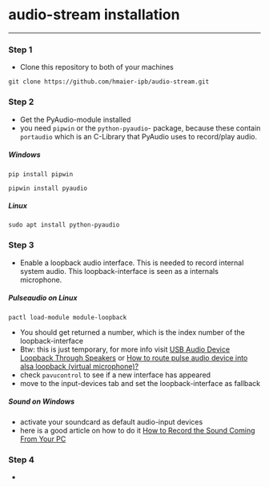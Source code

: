 # audio-stream installation

---

### Step 1

- Clone this repository to both of your machines

`git clone https://github.com/hmaier-ipb/audio-stream.git`

### Step 2

- Get the PyAudio-module installed
- you need `pipwin` or the `python-pyaudio`- package, because these contain `portaudio` which is an C-Library that PyAudio uses to record/play audio. 

##### Windows
`pip install pipwin`

`pipwin install pyaudio`

##### Linux
`sudo apt install python-pyaudio`

### Step 3

- Enable a loopback audio interface. This is needed to record internal system audio. This loopback-interface is seen as a internals microphone.

##### Pulseaudio on Linux
`pactl load-module module-loopback`

- You should get returned a number, which is the index number of the loopback-interface
- Btw: this is just temporary, for more info visit [USB Audio Device Loopback Through Speakers](https://askubuntu.com/questions/19894/usb-audio-device-loopback-through-speakers) or [How to route pulse audio device into alsa loopback (virtual microphone)?](https://askubuntu.com/questions/895216/how-to-route-pulse-audio-device-into-alsa-loopback-virtual-microphone)
- check `pavucontrol` to see if a new interface has appeared
- move to the input-devices tab and set the loopback-interface as fallback

##### Sound on Windows

- activate your soundcard as default audio-input devices
- here is a good article on how to do it [How to Record the Sound Coming From Your PC](https://www.howtogeek.com/217348/how-to-record-the-sound-coming-from-your-pc-even-without-stereo-mix/)

### Step 4

- 